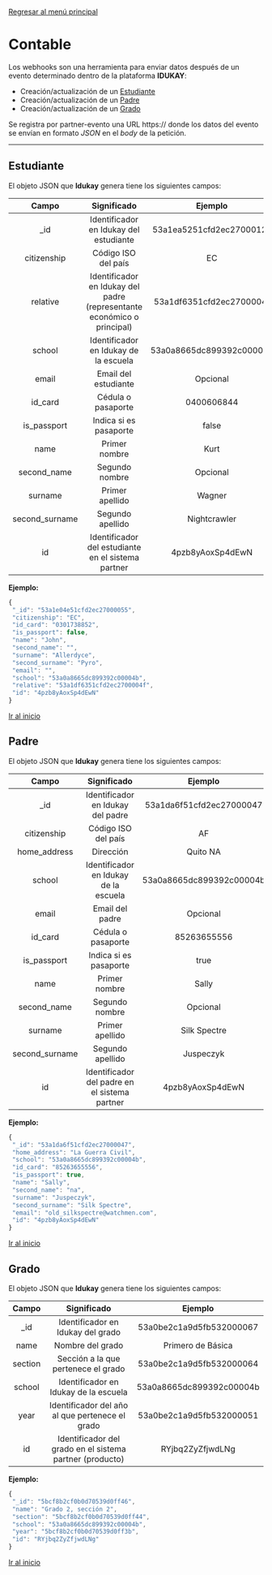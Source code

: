 [Regresar al menú principal](index.md)

# Contable

Los webhooks son una herramienta para enviar datos después de un evento determinado dentro de la plataforma **IDUKAY**:
* Creación/actualización de un [Estudiante](#estudiante)
* Creación/actualización de un [Padre](#padre)
* Creación/actualización de un [Grado](#grado)

Se registra por partner-evento una URL https:// donde los datos del evento se envían en formato _JSON_ en el _body_ de la petición.


***

## Estudiante

El objeto JSON que **Idukay** genera tiene los siguientes campos:

|      Campo     |                               Significado                               |          Ejemplo         |
|:--------------:|:-----------------------------------------------------------------------:|:------------------------:|
| _id            | Identificador en Idukay del estudiante                                  | 53a1ea5251cfd2ec2700012c |
| citizenship    | Código ISO del país                                                     | EC                       |
| relative       | Identificador en Idukay del padre (representante económico o principal) | 53a1df6351cfd2ec2700004f |
| school         | Identificador en Idukay de la escuela                                   | 53a0a8665dc899392c00004b |
| email          | Email del estudiante                                                    | Opcional                 |
| id_card        | Cédula o pasaporte                                                      | 0400606844               |
| is_passport    | Indica si es pasaporte                                                  | false                    |
| name           | Primer nombre                                                           | Kurt                     |
| second_name    | Segundo nombre                                                          | Opcional                 |
| surname        | Primer apellido                                                         | Wagner                   |
| second_surname | Segundo apellido                                                        | Nightcrawler             |
| id             | Identificador del estudiante en el sistema partner                      | 4pzb8yAoxSp4dEwN         |


**Ejemplo:**
```javascript
{
 "_id": "53a1e04e51cfd2ec27000055",
 "citizenship": "EC",
 "id_card": "0301738852",
 "is_passport": false,
 "name": "John",
 "second_name": "",
 "surname": "Allerdyce",
 "second_surname": "Pyro",
 "email": "",
 "school": "53a0a8665dc899392c00004b",
 "relative": "53a1df6351cfd2ec2700004f",
 "id": "4pzb8yAoxSp4dEwN"
}
```
<a href="#top">Ir al inicio</a>

## Padre

El objeto JSON que **Idukay** genera tiene los siguientes campos:

|      Campo     |              Significado                           |          Ejemplo         |
|:--------------:|:--------------------------------------------------:|:------------------------:|
| _id            | Identificador en Idukay del padre                  | 53a1da6f51cfd2ec27000047 |
| citizenship    | Código ISO del país                                | AF                       |
| home_address   | Dirección                                          | Quito NA                 |
| school         | Identificador en Idukay de la escuela              | 53a0a8665dc899392c00004b |
| email          | Email del padre                                    | Opcional                 |
| id_card        | Cédula o pasaporte                                 | 85263655556              |
| is_passport    | Indica si es pasaporte                             | true                     |
| name           | Primer nombre                                      | Sally                    |
| second_name    | Segundo nombre                                     | Opcional                 |
| surname        | Primer apellido                                    | Silk Spectre             |
| second_surname | Segundo apellido                                   | Juspeczyk                |
| id             | Identificador del padre en el sistema partner      | 4pzb8yAoxSp4dEwN         |

**Ejemplo:**
```javascript
{
 "_id": "53a1da6f51cfd2ec27000047",
 "home_address": "La Guerra Civil",
 "school": "53a0a8665dc899392c00004b",
 "id_card": "85263655556",
 "is_passport": true,
 "name": "Sally",
 "second_name": "na",
 "surname": "Juspeczyk",
 "second_surname": "Silk Spectre",
 "email": "old_silkspectre@watchmen.com",
 "id": "4pzb8yAoxSp4dEwN"
}
```
<a href="#top">Ir al inicio</a>

## Grado

El objeto JSON que **Idukay** genera tiene los siguientes campos:

|  Campo  |                        Significado                       |          Ejemplo         |
|:-------:|:--------------------------------------------------------:|:------------------------:|
| _id     | Identificador en Idukay del grado                        | 53a0be2c1a9d5fb532000067 |
| name    | Nombre del grado                                         | Primero de Básica        |
| section | Sección a la que pertenece el grado                      | 53a0be2c1a9d5fb532000064 |
| school  | Identificador en Idukay de la escuela                    | 53a0a8665dc899392c00004b |
| year    | Identificador del año al que pertenece el grado          | 53a0be2c1a9d5fb532000051 |
| id      | Identificador del grado en el sistema partner (producto) | RYjbq2ZyZfjwdLNg         |

**Ejemplo:**
```javascript
{
 "_id": "5bcf8b2cf0b0d70539d0ff46",
 "name": "Grado 2, sección 2",
 "section": "5bcf8b2cf0b0d70539d0ff44",
 "school": "53a0a8665dc899392c00004b",
 "year": "5bcf8b2cf0b0d70539d0ff3b",
 "id": "RYjbq2ZyZfjwdLNg"
}
```
<a href="#top">Ir al inicio</a>

